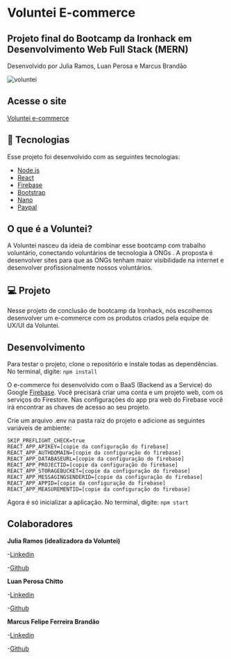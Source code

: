 # Voluntei E-commerce

## Projeto final do Bootcamp da Ironhack em Desenvolvimento Web Full Stack (MERN) 
Desenvolvido por Julia Ramos, Luan Perosa e Marcus Brandão

![voluntei](https://user-images.githubusercontent.com/50602816/70961226-ee498900-205f-11ea-9a02-69e2d0a2cf1b.gif)

## Acesse o site
[Voluntei e-commerce](https://voluntei.firebaseapp.com)

## :rocket: Tecnologias

Esse projeto foi desenvolvido com as seguintes tecnologias:

- [Node.js](https://nodejs.org/en/)
- [React](https://reactjs.org)
- [Firebase](https://firebase.google.com/)
- [Bootstrap](https://react-bootstrap.github.io/)
- [Nano](https://nano.org/)
- [Paypal](https://developer.paypal.com/)

## O que é a Voluntei?

A Voluntei nasceu da ideia de combinar esse bootcamp com trabalho voluntário, conectando voluntários de tecnologia à ONGs .
A proposta é desenvolver sites para que as ONGs tenham maior visibilidade na internet e desenvolver profissionalmente nossos voluntários.

## 💻 Projeto

Nesse projeto de conclusão de bootcamp da Ironhack, nós escolhemos desenvolver um e-commerce com os produtos criados pela equipe de UX/UI da Voluntei.

## Desenvolvimento

Para testar o projeto, clone o repositório e instale todas as dependências.
No terminal, digite: 
```npm install```

O e-commerce foi desenvolvido com o BaaS (Backend as a Service) do Google [Firebase](https://firebase.google.com/). Você precisará criar uma conta e um projeto web, com os serviços do Firestore. Nas configurações do app pra web do Firebase você irá encontrar as chaves de acesso ao seu projeto.

Crie um arquivo .env na pasta raiz do projeto e adicione as seguintes variáveis de ambiente:
```
SKIP_PREFLIGHT_CHECK=true
REACT_APP_APIKEY=[copie da configuração do firebase]
REACT_APP_AUTHDOMAIN=[copie da configuração do firebase]
REACT_APP_DATABASEURL=[copie da configuração do firebase]
REACT_APP_PROJECTID=[copie da configuração do firebase]
REACT_APP_STORAGEBUCKET=[copie da configuração do firebase]
REACT_APP_MESSAGINGSENDERID=[copie da configuração do firebase]
REACT_APP_APPID=[copie da configuração do firebase]
REACT_APP_MEASUREMENTID=[copie da configuração do firebase]
```

Agora é só inicializar a aplicação. No terminal, digite:
```npm start```

## Colaboradores

<strong>Julia Ramos (idealizadora da Voluntei)</strong>

-[Linkedin](https://www.linkedin.com/in/julia-ramos-guedes/)

-[Github](https://github.com/juliaramosguedes)

<strong>Luan Perosa Chitto</strong>

-[Linkedin](https://www.linkedin.com/in/luan-perosa/)

-[Github](https://github.com/luanperosa)

<strong>Marcus Felipe Ferreira Brandão</strong>

-[Linkedin](https://www.linkedin.com/in/marcusffbrandao/)

-[Github](https://github.com/marcusffbrandao)

